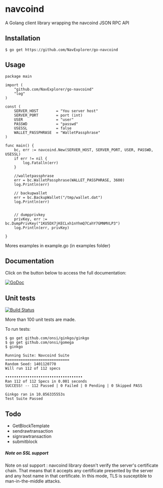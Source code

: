 navcoind
===========

A Golang client library wrapping the navcoind JSON RPC API


Installation
-----
	$ go get https://github.com/NavExplorer/go-navcoind


Usage
----

	package main

	import (
		"github.com/NavExplorer/go-navcoind"
		"log"
	)

	const (
		SERVER_HOST        = "You server host"
		SERVER_PORT        = port (int)
		USER               = "user"
		PASSWD             = "passwd"
		USESSL             = false
		WALLET_PASSPHRASE  = "WalletPassphrase"
	)

	func main() {
		bc, err := navcoind.New(SERVER_HOST, SERVER_PORT, USER, PASSWD, USESSL)
		if err != nil {
			log.Fatalln(err)
		}

		//walletpassphrase
		err = bc.WalletPassphrase(WALLET_PASSPHRASE, 3600)
		log.Println(err)

		// backupwallet
		err = bc.BackupWallet("/tmp/wallet.dat")
		log.Println(err)


		// dumpprivkey
		privKey, err := bc.DumpPrivKey("1KU5DX7jKECLxh1nYhmQ7CahY7GMNMVLP3")
		log.Println(err, privKey)

	}
	
Mores examples in example.go (in examples folder) 

Documentation
-----
Click on the button below to access the full documentation:

[![GoDoc](https://godoc.org/github.com/NavExplorer/go-navcoind?status.png)](https://godoc.org/github.com/NavExplorer/go-navcoind)	



Unit tests
----
[![Build Status](https://travis-ci.org/NavExplorer/go-navcoind.svg)](https://travis-ci.org/toorop/go-navcoind)

More than 100 unit tests are made.

To run tests:

	$ go get github.com/onsi/ginkgo/ginkgo
	$ go get github.com/onsi/gomega
	$ ginkgo

	Running Suite: Navcoind Suite	
	=============================
	Random Seed: 1401120770
	Will run 112 of 112 specs

	•••••••••••••••••••••••••••••••••••
	Ran 112 of 112 Specs in 0.001 seconds
	SUCCESS! -- 112 Passed | 0 Failed | 0 Pending | 0 Skipped PASS

	Ginkgo ran in 10.856335553s
	Test Suite Passed
 



Todo
-----
* GetBlockTemplate
* sendrawtransaction
* signrawtransaction
* submitblock

##### Note on SSL support 

Note on ssl support : navcoind library doesn't verify the server's certificate chain. That means that it accepts any certificate presented by the server and any host name in that certificate. In this mode, TLS is susceptible to man-in-the-middle attacks.

